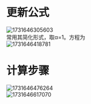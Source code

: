 # 更新公式  
![1731646305603](https://github.com/user-attachments/assets/2af71566-0626-4ea9-81e4-f173e1654b18)  
常用其简化形式，取α=1。方程为  
![1731646418781](https://github.com/user-attachments/assets/71f7c7e6-03c3-4fa1-b459-1cda5e372da7)  

# 计算步骤  
![1731646476264](https://github.com/user-attachments/assets/a893ba16-ff71-4871-b0c5-78763e931ab4)  
![1731646617070](https://github.com/user-attachments/assets/f3a852b7-2574-450b-9ce7-9780b9b01383)  






